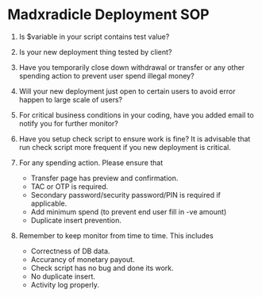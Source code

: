 # Madxradicle Deployment SOP

1. Is $variable in your script contains test value?

2. Is your new deployment thing tested by client?

3. Have you temporarily close down withdrawal or transfer or any other spending action to prevent user spend illegal money?

4. Will your new deployment just open to certain users to avoid error happen to large scale of users?

5. For critical business conditions in your coding, have you added email to notify you for further monitor?

6. Have you setup check script to ensure work is fine? It is advisable that run check script more frequent if you new deployment is critical.

7. For any spending action. Please ensure that
    - Transfer page has preview and confirmation.
    - TAC or OTP is required.
    - Secondary password/security password/PIN is required if applicable.
    - Add minimum spend (to prevent end user fill in -ve amount)
    - Duplicate insert prevention.
    
8. Remember to keep monitor from time to time. This includes
    - Correctness of DB data.
    - Accurancy of monetary payout.
    - Check script has no bug and done its work.
    - No duplicate insert.
    - Activity log properly.
    

